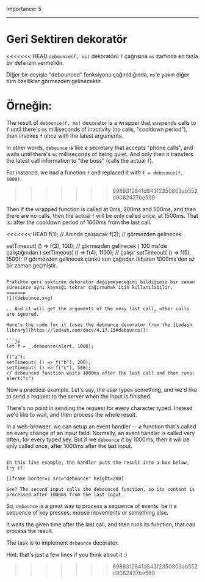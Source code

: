 importance: 5

---

# Geri Sektiren dekoratör

<<<<<<< HEAD
`debounce(f, ms)` dekoratörü `f` çağrısına `ms` zarfında en fazla bir defa izin vermelidir.

Diğer bir deyişle "debounced" fonksiyonu çağırıldığında, `ms`'e yakın diğer tüm özellikler görmezden gelinecektir.

Örneğin:
=======
The result of `debounce(f, ms)` decorator is a wrapper that suspends calls to `f` until there's `ms` milliseconds of inactivity (no calls, "cooldown period"), then invokes `f` once with the latest arguments.

In other words, `debounce` is like a secretary that accepts "phone calls", and waits until there's `ms` milliseconds of being quiet. And only then it transfers the latest call information to "the boss" (calls the actual `f`).

For instance, we had a function `f` and replaced it with `f = debounce(f, 1000)`.
>>>>>>> 6989312841d843f2350803ab552d9082437be569

Then if the wrapped function is called at 0ms, 200ms and 500ms, and then there are no calls, then the actual `f` will be only called once, at 1500ms. That is: after the cooldown period of 1000ms from the last call.

<<<<<<< HEAD
f(1); // Anında çalışacak
f(2); // görmezden gelinecek

setTimeout( () => f(3), 100); // görmezden gelinecek ( 100 ms'de çalıştığından )
setTimeout( () => f(4), 1100); // çalışır
setTimeout( () => f(5), 1500); // görmezden gelinecek çünkü son çağrıdan itibaren 1000ms'den az bir zaman geçmiştir.
```

Pratikte geri sektiren dekoratör değişmeyeceğini bildiğimiz bir zaman süresince aynı kaynağı tekrar çağırmamak için kullanılabilir.
=======
![](debounce.svg)

...And it will get the arguments of the very last call, other calls are ignored.

Here's the code for it (uses the debounce decorator from the [Lodash library](https://lodash.com/docs/4.17.15#debounce)):

```js
let f = _.debounce(alert, 1000);

f("a");
setTimeout( () => f("b"), 200);
setTimeout( () => f("c"), 500);
// debounced function waits 1000ms after the last call and then runs: alert("c")
```

Now a practical example. Let's say, the user types something, and we'd like to send a request to the server when the input is finished.

There's no point in sending the request for every character typed. Instead we'd like to wait, and then process the whole result.

In a web-browser, we can setup an event handler -- a function that's called on every change of an input field. Normally, an event handler is called very often, for every typed key. But if we `debounce` it by 1000ms, then it will be only called once, after 1000ms after the last input.

```online

In this live example, the handler puts the result into a box below, try it:

[iframe border=1 src="debounce" height=200]

See? The second input calls the debounced function, so its content is processed after 1000ms from the last input.
```

So, `debounce` is a great way to process a sequence of events: be it a sequence of key presses, mouse movements or something else.

It waits the given time after the last call, and then runs its function, that can process the result.

The task is to implement `debounce` decorator.

Hint: that's just a few lines if you think about it :)
>>>>>>> 6989312841d843f2350803ab552d9082437be569
